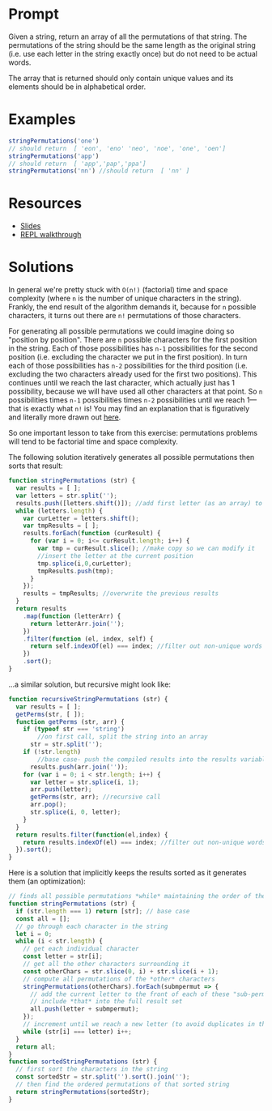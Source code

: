 # Prompt

Given a string, return an array of all the permutations of that string. The permutations of the string should be the same length as the original string (i.e. use each letter in the string exactly once) but do not need to be actual words.

The array that is returned should only contain unique values and its elements should be in alphabetical order.

# Examples

```javascript
stringPermutations('one')
// should return  [ 'eon', 'eno' 'neo', 'noe', 'one', 'oen']
stringPermutations('app')
// should return  [ 'app','pap','ppa']
stringPermutations('nn') //should return  [ 'nn' ]
```

# Resources

- [Slides](http://slides.com/seemaullal/reacto#/)
- [REPL walkthrough](https://repl.it/lFv/48)

# Solutions

In general we're pretty stuck with `O(n!)` (factorial) time and space complexity (where `n` is the number of unique characters in the string). Frankly, the end result of the algorithm demands it, because for `n` possible characters, it turns out there are `n!` permutations of those characters.

For generating all possible permutations we could imagine doing so "position by position". There are `n` possible characters for the first position in the string. Each of those possibilities has `n-1` possibilities for the second position (i.e. excluding the character we put in the first position). In turn each of those possibilities has `n-2` possibilities for the third position (i.e. excluding the two characters already used for the first two positions). This continues until we reach the last character, which actually just has 1 possibility, because we will have used all other characters at that point. So `n` possibilities times `n-1` possibilities times `n-2` possibilities until we reach 1—that is exactly what `n!` is! You may find an explanation that is figuratively and literally more drawn out [here](https://www.khanacademy.org/math/precalculus/prob-comb/combinatorics-precalc/v/factorial-and-counting-seat-arrangements).

So one important lesson to take from this exercise: permutations problems will tend to be factorial time and space complexity.

The following solution iteratively generates all possible permutations then sorts that result:

```js
function stringPermutations (str) {
  var results = [ ];
  var letters = str.split('');
  results.push([letters.shift()]); //add first letter (as an array) to results
  while (letters.length) {
    var curLetter = letters.shift();
    var tmpResults = [ ];
    results.forEach(function (curResult) {
      for (var i = 0; i<= curResult.length; i++) {
        var tmp = curResult.slice(); //make copy so we can modify it
        //insert the letter at the current position
        tmp.splice(i,0,curLetter);
        tmpResults.push(tmp);
      }
    });
    results = tmpResults; //overwrite the previous results
  }
  return results
    .map(function (letterArr) {
      return letterArr.join('');
    })
    .filter(function (el, index, self) {
      return self.indexOf(el) === index; //filter out non-unique words
    })
    .sort();
}
```

...a similar solution, but recursive might look like:

```javascript
function recursiveStringPermutations (str) {
  var results = [ ];
  getPerms(str, [ ]);
  function getPerms (str, arr) {
    if (typeof str === 'string')
        //on first call, split the string into an array
      str = str.split('');
    if (!str.length)
        //base case- push the compiled results into the results variable
      results.push(arr.join(''));
    for (var i = 0; i < str.length; i++) {
      var letter = str.splice(i, 1);
      arr.push(letter);
      getPerms(str, arr); //recursive call
      arr.pop();
      str.splice(i, 0, letter);
    }
  }
  return results.filter(function(el,index) {
    return results.indexOf(el) === index; //filter out non-unique words
  }).sort();
}
```

Here is a solution that implicitly keeps the results sorted as it generates them (an optimization):

```js
// finds all possible permutations *while* maintaining the order of the characters
function stringPermutations (str) {
  if (str.length === 1) return [str]; // base case
  const all = [];
  // go through each character in the string
  let i = 0;
  while (i < str.length) {
    // get each individual character
    const letter = str[i];
    // get all the other characters surrounding it
    const otherChars = str.slice(0, i) + str.slice(i + 1);
    // compute all permutations of the *other* characters
    stringPermutations(otherChars).forEach(submpermut => {
      // add the current letter to the front of each of these "sub-permutations"
      // include *that* into the full result set
      all.push(letter + submpermut);
    });
    // increment until we reach a new letter (to avoid duplicates in the result set)
    while (str[i] === letter) i++;
  }
  return all;
}
function sortedStringPermutations (str) {
  // first sort the characters in the string
  const sortedStr = str.split('').sort().join('');
  // then find the ordered permutations of that sorted string
  return stringPermutations(sortedStr);
}
```
